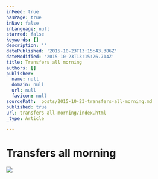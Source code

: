 ```yaml
---
inFeed: true
hasPage: true
inNav: false
inLanguage: null
starred: false
keywords: []
description: ''
datePublished: '2015-10-23T13:15:43.386Z'
dateModified: '2015-10-23T13:15:26.714Z'
title: Transfers all morning
authors: []
publisher:
  name: null
  domain: null
  url: null
  favicon: null
sourcePath: _posts/2015-10-23-transfers-all-morning.md
published: true
url: transfers-all-morning/index.html
_type: Article

---
```

# Transfers all morning
![](https://the-grid-user-content.s3-us-west-2.amazonaws.com/23f767a5-c160-4092-b5aa-7763c6bf0182.jpg)